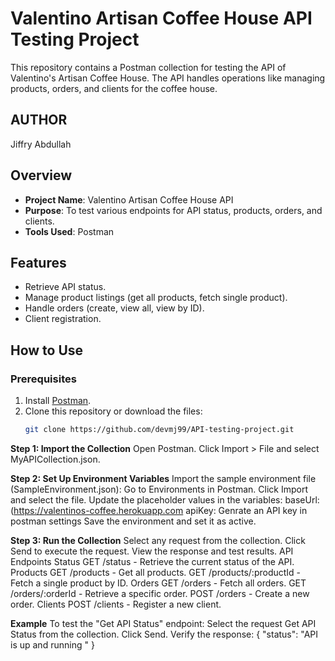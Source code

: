 # Valentino Artisan Coffee House API Testing Project

This repository contains a Postman collection for testing the API of Valentino's Artisan Coffee House. The API handles operations like managing products, orders, and clients for the coffee house.

## AUTHOR
 Jiffry Abdullah

## Overview

- **Project Name**: Valentino Artisan Coffee House API
- **Purpose**: To test various endpoints for API status, products, orders, and clients.
- **Tools Used**: Postman

## Features
- Retrieve API status.
- Manage product listings (get all products, fetch single product).
- Handle orders (create, view all, view by ID).
- Client registration.

## How to Use
### Prerequisites
1. Install [Postman](https://www.postman.com/downloads/).
2. Clone this repository or download the files:
   ```bash
   git clone https://github.com/devmj99/API-testing-project.git

**Step 1: Import the Collection**
    Open Postman.
    Click Import > File and select MyAPICollection.json.

**Step 2: Set Up Environment Variables**
    Import the sample environment file (SampleEnvironment.json):
    Go to Environments in Postman.
    Click Import and select the file.
    Update the placeholder values in the variables:
    baseUrl: (https://valentinos-coffee.herokuapp.com
    apiKey: Genrate an API key in postman settings
    Save the environment and set it as active.

**Step 3: Run the Collection**
    Select any request from the collection.
    Click Send to execute the request.
    View the response and test results.
    API Endpoints
    Status
    GET /status - Retrieve the current status of the API.
    Products
    GET /products - Get all products.
    GET /products/:productId - Fetch a single product by ID.
    Orders
    GET /orders - Fetch all orders.
    GET /orders/:orderId - Retrieve a specific order.
    POST /orders - Create a new order.
    Clients
    POST /clients - Register a new client.
   
**Example**
  To test the "Get API Status" endpoint:
    Select the request Get API Status from the collection.
    Click Send.
    Verify the response:
         {
            "status": "API is up and running "
        }


